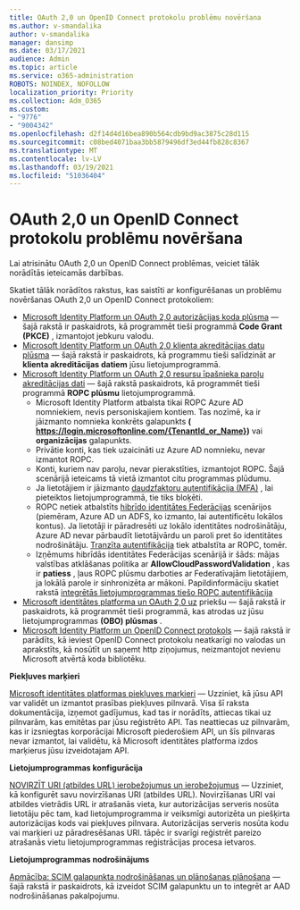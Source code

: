 ```yaml
---
title: OAuth 2,0 un OpenID Connect protokolu problēmu novēršana
ms.author: v-smandalika
author: v-smandalika
manager: dansimp
ms.date: 03/17/2021
audience: Admin
ms.topic: article
ms.service: o365-administration
ROBOTS: NOINDEX, NOFOLLOW
localization_priority: Priority
ms.collection: Adm_O365
ms.custom:
- "9776"
- "9004342"
ms.openlocfilehash: d2f14d4d16bea890b564cdb9bd9ac3875c28d115
ms.sourcegitcommit: c08bed4071baa3bb5879496df3ed44fb828c8367
ms.translationtype: MT
ms.contentlocale: lv-LV
ms.lasthandoff: 03/19/2021
ms.locfileid: "51036404"
---
```

# <a name="troubleshoot-oauth-20-and-openid-connect-protocols"></a>OAuth 2,0 un OpenID Connect protokolu problēmu novēršana

Lai atrisinātu OAuth 2,0 un OpenID Connect problēmas, veiciet tālāk norādītās ieteicamās darbības.

Skatiet tālāk norādītos rakstus, kas saistīti ar konfigurēšanas un problēmu novēršanas OAuth 2,0 un OpenID Connect protokoliem:

- [Microsoft Identity Platform un OAuth 2,0 autorizācijas koda plūsma](https://docs.microsoft.com/azure/active-directory/develop/v2-oauth2-auth-code-flow) — šajā rakstā ir paskaidrots, kā programmēt tieši programmā **Code Grant (PKCE)** , izmantojot jebkuru valodu.
- [Microsoft Identity Platform un OAuth 2,0 klienta akreditācijas datu plūsma](https://docs.microsoft.com/azure/active-directory/develop/v2-oauth2-client-creds-grant-flow) — šajā rakstā ir paskaidrots, kā programmu tieši salīdzināt ar **klienta akreditācijas datiem** jūsu lietojumprogrammā.
- [Microsoft Identity Platform un OAuth 2,0 resursu īpašnieka paroļu akreditācijas dati](https://docs.microsoft.com/azure/active-directory/develop/v2-oauth-ropc) — šajā rakstā paskaidrots, kā programmēt tieši programmā **ROPC plūsmu** lietojumprogrammā.
    - Microsoft Identity Platform atbalsta tikai ROPC Azure AD nomniekiem, nevis personiskajiem kontiem. Tas nozīmē, ka ir jāizmanto nomnieka konkrēts galapunkts **( https://login.microsoftonline.com/{TenantId_or_Name})** vai **organizācijas** galapunkts.
    - Privātie konti, kas tiek uzaicināti uz Azure AD nomnieku, nevar izmantot ROPC.
    - Konti, kuriem nav paroļu, nevar pierakstīties, izmantojot ROPC. Šajā scenārijā ieteicams tā vietā izmantot citu programmas plūdumu.
    - Ja lietotājiem ir jāizmanto [daudzfaktoru autentifikācija (MFA)](https://docs.microsoft.com/azure/active-directory/authentication/concept-mfa-howitworks) , lai pieteiktos lietojumprogrammā, tie tiks bloķēti.
    - ROPC netiek atbalstīts [hibrīdo identitātes Federācijas](https://docs.microsoft.com/azure/active-directory/hybrid/whatis-fed) scenārijos (piemēram, Azure AD un ADFS, ko izmanto, lai autentificētu lokālos kontus). Ja lietotāji ir pāradresēti uz lokālo identitātes nodrošinātāju, Azure AD nevar pārbaudīt lietotājvārdu un paroli pret šo identitātes nodrošinātāju. [Tranzīta autentifikācija](https://docs.microsoft.com/azure/active-directory/hybrid/how-to-connect-pta) tiek atbalstīta ar ROPC, tomēr.
    - Izņēmums hibrīdās identitātes Federācijas scenārijā ir šāds: mājas valstības atklāšanas politika ar **AllowCloudPasswordValidation** , kas ir **patiess** , ļaus ROPC plūsmu darboties ar Federatīvajām lietotājiem, ja lokālā parole ir sinhronizēta ar mākoni. Papildinformāciju skatiet rakstā [integrētās lietojumprogrammas tiešo ROPC autentifikācija](https://docs.microsoft.com/azure/active-directory/manage-apps/configure-authentication-for-federated-users-portal#enable-direct-ropc-authentication-of-federated-users-for-legacy-applications) 
- [Microsoft identitātes platforma un OAuth 2,0 uz](https://docs.microsoft.com/azure/active-directory/develop/v2-oauth2-on-behalf-of-flow) priekšu — šajā rakstā ir paskaidrots, kā programmēt tieši programmā, kas atrodas uz jūsu lietojumprogrammas **(OBO) plūsmas** .
- [Microsoft Identity Platform un OpenID Connect protokols](https://docs.microsoft.com/azure/active-directory/develop/v2-protocols-oidc) — šajā rakstā ir parādīts, kā ieviest OpenID Connect protokolu neatkarīgi no valodas un aprakstīts, kā nosūtīt un saņemt http ziņojumus, neizmantojot nevienu Microsoft atvērtā koda bibliotēku.

**Piekļuves marķieri**

[Microsoft identitātes platformas piekļuves marķieri](https://docs.microsoft.com/azure/active-directory/develop/access-tokens) — Uzziniet, kā jūsu API var validēt un izmantot prasības piekļuves pilnvarā. Visa šī raksta dokumentācija, izņemot gadījumus, kad tas ir norādīts, attiecas tikai uz pilnvarām, kas emitētas par jūsu reģistrēto API. Tas neattiecas uz pilnvarām, kas ir izsniegtas korporācijai Microsoft piederošiem API, un šīs pilnvaras nevar izmantot, lai validētu, kā Microsoft identitātes platforma izdos marķierus jūsu izveidotajam API.

**Lietojumprogrammas konfigurācija**

[NOVIRZĪT URI (atbildes URL) ierobežojumus un ierobežojumus](https://docs.microsoft.com/azure/active-directory/develop/reply-url) — Uzziniet, kā konfigurēt savu novirzīšanas URI (atbildes URL). Novirzīšanas URI vai atbildes vietrādis URL ir atrašanās vieta, kur autorizācijas serveris nosūta lietotāju pēc tam, kad lietojumprogramma ir veiksmīgi autorizēta un piešķirta autorizācijas kods vai piekļuves pilnvara. Autorizācijas serveris nosūta kodu vai marķieri uz pāradresēšanas URI. tāpēc ir svarīgi reģistrēt pareizo atrašanās vietu lietojumprogrammas reģistrācijas procesa ietvaros.

**Lietojumprogrammas nodrošinājums**

[Apmācība: SCIM galapunkta nodrošināšanas un plānošanas plānošana](https://docs.microsoft.com/azure/active-directory/app-provisioning/use-scim-to-provision-users-and-groups) — šajā rakstā ir paskaidrots, kā izveidot SCIM galapunktu un to integrēt ar AAD nodrošināšanas pakalpojumu.


